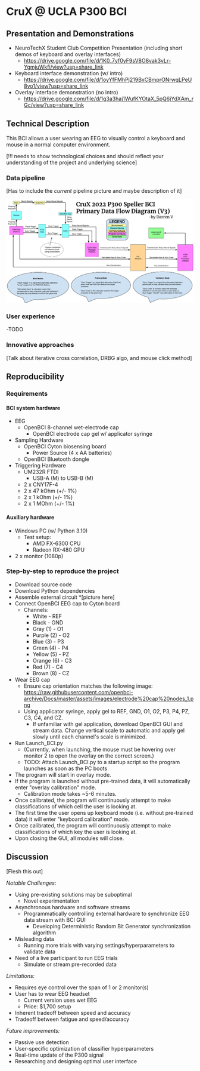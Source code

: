 # CruX @ UCLA P300 BCI 

## Presentation and Demonstrations

* NeuroTechX Student Club Competition Presentation (including short demos of keyboard and overlay interfaces)
  * https://drive.google.com/file/d/1K0_7yf0yF9sV8O8vak3vLr-YgmjuWkfi/view?usp=share_link
* Keyboard interface demonstration (w/ intro)
  * https://drive.google.com/file/d/1oyYfFMhPj219BxCBmprONrwqLPeU8vo1/view?usp=share_link
* Overlay interface demonstration (no intro)
  * https://drive.google.com/file/d/1g3a3haj1WufKYOtaX_5pQ6jYdXAm_rGc/view?usp=share_link
  
## Technical Description

This BCI allows a user wearing an EEG to visually control a keyboard and mouse in a normal computer environment.

[!!! needs to show technological choices and should reflect your understanding of the project and underlying science]

### Data pipeline

[Has to include the *current* pipeline picture and maybe description of it]

![Data pipeline](/Images/P300_Data_Flow_V3_Outdated.png)

### User experience

-TODO

### Innovative approaches

[Talk about iterative cross correlation, DRBG algo, and mouse click method]

## Reproducibility

### Requirements

#### BCI system hardware
  * EEG
    * OpenBCI 8-channel wet-electrode cap
      * OpenBCI electrode cap gel w/ applicator syringe
  * Sampling Hardware
    * OpenBCI Cyton biosensing board
      * Power Source (4 x AA batteries)
    * OpenBCI Bluetooth dongle
  * Triggering Hardware
    * UM232R FTDI
      * USB-A (M) to USB-B (M)
    * 2 x CNY17F-4 
    * 2 x 47 kOhm (+/- 1%)
    * 2 x 1 kOhm (+/- 1%)
    * 2 x 1 MOhm (+/- 1%)
    
  
#### Auxiliary hardware
  * Windows PC (w/ Python 3.10)
    * Test setup:
      * AMD FX-6300 CPU
      * Radeon RX-480 GPU
  * 2 x monitor (1080p)

### Step-by-step to reproduce the project
* Download source code
* Download Python dependencies
* Assemble external circuit 
  *[picture here]
* Connect OpenBCI EEG cap to Cyton board
  * Channels: 
    * White - REF
    * Black - GND
    * Gray (1) - O1
    * Purple (2) - O2
    * Blue (3) - P3
    * Green (4) - P4
    * Yellow (5) - PZ
    * Orange (6) - C3
    * Red (7) - C4
    * Brown (8) - CZ
 * Wear EEG cap
   * Ensure cap orientation matches the following image: 
    https://raw.githubusercontent.com/openbci-archive/Docs/master/assets/images/electrode%20cap%20nodes_1.png
   * Using applicator syringe, apply gel to REF, GND, O1, O2, P3, P4, PZ, C3, C4, and CZ.
     * If unfamiliar with gel application, download OpenBCI GUI and stream data. Change vertical scale to automatic and apply gel slowly until each channel's scale is minimized.
 * Run Launch_BCI.py
   * (Currently, when launching, the mouse must be hovering over monitor 2 to open the overlay on the correct screen.)
   * TODO: Attach Launch_BCI.py to a startup script so the program launches as soon as the PC boots
 * The program will start in overlay mode.
 * If the program is launched without pre-trained data, it will automatically enter "overlay calibration" mode. 
   * Calibration mode takes ~5-6 minutes. 
 * Once calibrated, the program will continuously attempt to make classifications of which cell the user is looking at.
 * The first time the user opens up keyboard mode (i.e. without pre-trained data) it will enter "keyboard calibration" mode.
 * Once calibrated, the program will continuously attempt to make classifications of which key the user is looking at.
 * Upon closing the GUI, all modules will close.
 

## Discussion

[Flesh this out]

*Notable Challenges:*

* Using pre-existing solutions may be suboptimal
  * Novel experimentation
* Asynchronous hardware and software streams
  * Programmatically controlling external hardware to synchronize EEG data stream with BCI GUI
    * Developing Deterministic Random Bit Generator synchronization algorithm
* Misleading data
  * Running more trials with varying settings/hyperparameters to validate data
* Need of a live participant to run EEG trials
  * Simulate or stream pre-recorded data

*Limitations:*

* Requires eye control over the span of 1 or 2 monitor(s)
* User has to wear EEG headset 
  * Current version uses wet EEG 
  * Price: $1,700 setup
* Inherent tradeoff between speed and accuracy
* Tradeoff between fatigue and speed/accuracy


*Future improvements:*

* Passive use detection
* User-specific optimization of classifier hyperparameters
* Real-time update of the P300 signal
* Researching and designing optimal user interface


